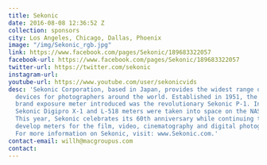 ```yaml
---
title: Sekonic
date: 2016-08-08 12:36:52 Z
collection: sponsors
city: Los Angeles, Chicago, Dallas, Phoenix
image: "/img/Sekonic_rgb.jpg"
link: https://www.facebook.com/pages/Sekonic/189683322057
facebook-url: https://www.facebook.com/pages/Sekonic/189683322057
twitter-url: https://twitter.com/sekonic
instagram-url: 
youtube-url: https://www.youtube.com/user/sekonicvids
desc: 'Sekonic Corporation, based in Japan, provides the widest range of light measurement
  devices for photographers around the world. Established in 1951, the first Sekonic
  brand exposure meter introduced was the revolutionary Sekonic P-1. In 1984, the
  Sekonic Digipro X-1 and L-518 meters were taken into space on the NASA Space Shuttle.
  This year, Sekonic celebrates its 60th anniversary while continuing to produce and
  develop meters for the film, video, cinematography and digital photography markets.
  For more information on Sekonic, visit: www.Sekonic.com.'
contact-email: willh@macgroupus.com
contact: 
---
```


